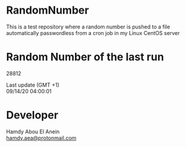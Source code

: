 # RandomNumber    
This is a test repository where a random number is pushed to a file automatically passwordless from a cron job in my Linux CentOS server    
# Random Number of the last run   
28812
      
Last update (GMT +1)    
09/14/20 04:00:01
# Developer    
Hamdy Abou El Anein   
hamdy.aea@protonmail.com
